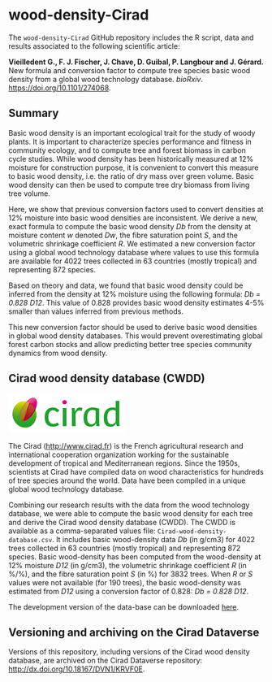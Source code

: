 # wood-density-Cirad

The `wood-density-Cirad` GitHub repository includes the R script, data and results associated to the following scientific article:

**Vieilledent G., F. J. Fischer, J. Chave, D. Guibal, P. Langbour and J. Gérard.** New formula and conversion factor to compute tree species basic wood density from a global wood technology database. _bioRxiv_. https://doi.org/10.1101/274068.

## Summary

Basic wood density is an important ecological trait for the study of woody plants. It is important to characterize species performance and fitness in community ecology, and to compute tree and forest biomass in carbon cycle studies. While wood density has been historically measured at 12% moisture for construction purpose, it is convenient to convert this measure to basic wood density, i.e. the ratio of dry mass over green volume. Basic wood density can then be used to compute tree dry biomass from living tree volume.

Here, we show that previous conversion factors used to convert densities at 12% moisture into basic wood densities are inconsistent. We derive a new, exact formula to compute the basic wood density _Db_ from the density at moisture content _w_ denoted _Dw_, the fibre saturation point _S_, and the volumetric shrinkage coefficient _R_. We estimated a new conversion factor using a global wood technology database where values to use this formula are available for 4022 trees collected in 63 countries (mostly tropical) and representing 872 species.

Based on theory and data, we found that basic wood density could be inferred from the density at 12% moisture using the following formula: _Db = 0.828 D12_. This value of 0.828 provides basic wood density estimates 4-5% smaller than values inferred from previous methods.

This new conversion factor should be used to derive basic wood densities in global wood density databases. This would prevent overestimating global forest carbon stocks and allow predicting better tree species community dynamics from wood density.

## Cirad wood density database (CWDD)

[![Cirad](img/Logo-Cirad.png)](<http://www.cirad.fr>)

The Cirad (<http://www.cirad.fr>) is the French agricultural research and international cooperation organization working for the sustainable development of tropical and Mediterranean regions. Since the 1950s, scientists at Cirad have compiled data on wood characteristics for hundreds of tree species around the world. Data have been compiled in a unique global wood technology database.

Combining our research results with the data from the wood technology database, we were able to compute the basic wood density for each tree and derive the Cirad wood density database (CWDD). The CWDD is available as a comma-separated values file: `Cirad-wood-density-database.csv`. It includes basic wood-density data _Db_ (in g/cm3) for 4022 trees collected in 63 countries (mostly tropical) and representing 872 species. Basic wood-density has been computed from the wood-density at 12% moisture _D12_ (in g/cm3), the volumetric shrinkage coefficient _R_ (in %/%), and the fibre saturation point _S_ (in %) for 3832 trees. When _R_ or _S_ values were not available (for 190 trees), the basic wood-density was estimated from _D12_ using a conversion factor of 0.828: _Db = 0.828 D12_.

The development version of the data-base can be downloaded [here](https://github.com/ghislainv/wood-density-Cirad/blob/master/Cirad-wood-density-database.csv).

## Versioning and archiving on the Cirad Dataverse

Versions of this repository, including versions of the Cirad wood density database, are archived on the Cirad Dataverse repository: http://dx.doi.org/10.18167/DVN1/KRVF0E.
